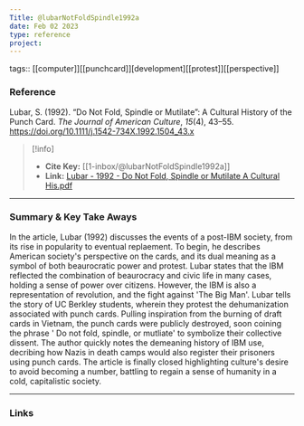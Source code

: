 ```yaml
---
Title: @lubarNotFoldSpindle1992a
date: Feb 02 2023
type: reference
project:
---
```


tags:: [[computer]][[punchcard]][development][[protest]][[perspective]]


### Reference 

Lubar, S. (1992). “Do Not Fold, Spindle or Mutilate”: A Cultural History of the Punch Card. _The Journal of American Culture_, _15_(4), 43–55. https://doi.org/10.1111/j.1542-734X.1992.1504_43.x

> [!info]
> - **Cite Key:** [[1-inbox/@lubarNotFoldSpindle1992a]]
> - **Link:** [Lubar - 1992 - Do Not Fold, Spindle or Mutilate A Cultural His.pdf](file://C:\Users\regsg\Zotero\storage\32K6Y353\Lubar%20-%201992%20-%20Do%20Not%20Fold,%20Spindle%20or%20Mutilate%20A%20Cultural%20His.pdf)


---

### Summary & Key Take Aways

In the article, Lubar (1992) discusses the events of a post-IBM society, from its rise in popularity to eventual replaement. To begin, he describes American society's perspective on the cards, and its dual meaning as a symbol of both beaurocratic power and protest. Lubar states that the IBM reflected the combination of beaurocracy and civic life in many cases, holding a sense of power over citizens.
	However, the IBM is also a representation of revolution, and the fight against 'The Big Man'. Lubar tells the story of UC Berkley students, wherein they protest the dehumanization associated with punch cards. Pulling inspiration from the burning of draft cards in Vietnam, the punch cards were publicly destroyed, soon coining the phrase ' Do not fold, spindle, or mutliate' to symbolize their collective dissent. The author quickly notes the demeaning history of IBM use, decribing how Nazis in death camps would also register their prisoners using punch cards. The article is finally closed highlighting culture's desire to avoid becoming a number, battling to regain a sense of humanity in a cold, capitalistic society.

--- 

### Links
